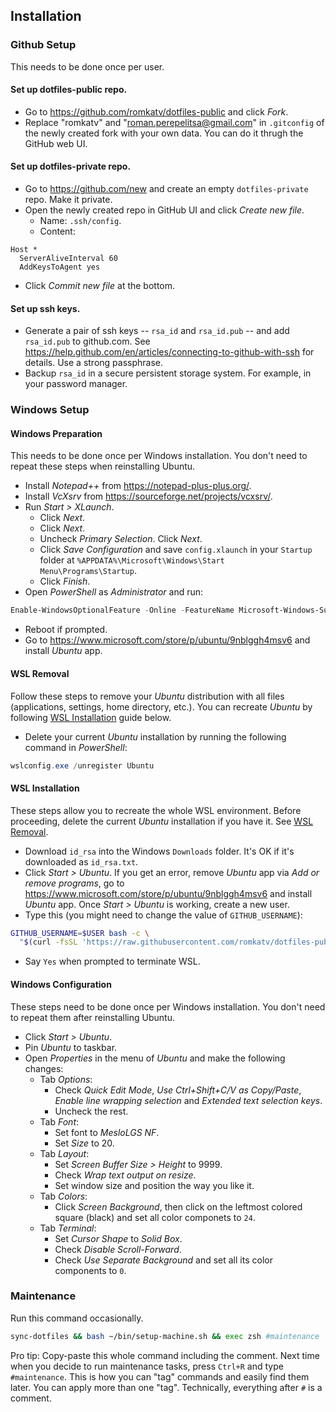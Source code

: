 ## Installation

### Github Setup
This needs to be done once per user.

#### Set up dotfiles-public repo.
- Go to https://github.com/romkatv/dotfiles-public and click *Fork*.
- Replace "romkatv" and "roman.perepelitsa@gmail.com" in `.gitconfig` of the newly created fork with your own data. You can do it thrugh the GitHub web UI.

#### Set up dotfiles-private repo.
- Go to https://github.com/new and create an empty `dotfiles-private` repo. Make it private.
- Open the newly created repo in GitHub UI and click *Create new file*.
  - Name: `.ssh/config`.
  - Content:
```text
Host *
  ServerAliveInterval 60
  AddKeysToAgent yes
```
- Click *Commit new file* at the bottom.

#### Set up ssh keys.
- Generate a pair of ssh keys -- `rsa_id` and `rsa_id.pub` -- and add `rsa_id.pub` to github.com. See https://help.github.com/en/articles/connecting-to-github-with-ssh for details. Use a strong passphrase.
- Backup `rsa_id` in a secure persistent storage system. For example, in your password manager.

### Windows Setup

#### Windows Preparation
This needs to be done once per Windows installation. You don't need to repeat these steps when reinstalling Ubuntu.

- Install *Notepad++* from https://notepad-plus-plus.org/.
- Install *VcXsrv* from https://sourceforge.net/projects/vcxsrv/.
- Run *Start > XLaunch*.
  - Click *Next*.
  - Click *Next*.
  - Uncheck *Primary Selection*. Click *Next*.
  - Click *Save Configuration* and save `config.xlaunch` in your `Startup` folder at `%APPDATA%\Microsoft\Windows\Start Menu\Programs\Startup`.
  - Click *Finish*.
- Open *PowerShell* as *Administrator* and run:
```powershell
Enable-WindowsOptionalFeature -Online -FeatureName Microsoft-Windows-Subsystem-Linux
```
- Reboot if prompted.
- Go to https://www.microsoft.com/store/p/ubuntu/9nblggh4msv6 and install *Ubuntu* app.

#### WSL Removal
Follow these steps to remove your *Ubuntu* distribution with all files (applications, settings, home directory, etc.). You can recreate *Ubuntu* by following [WSL Installation](#wsl-installation) guide below.

- Delete your current *Ubuntu* installation by running the following command in *PowerShell*:
```powershell
wslconfig.exe /unregister Ubuntu
```

#### WSL Installation
These steps allow you to recreate the whole WSL environment. Before proceeding, delete the current *Ubuntu* installation if you have it. See [WSL Removal](#wsl-removal).

- Download `id_rsa` into the Windows `Downloads` folder. It's OK if it's downloaded as `id_rsa.txt`.
- Click *Start > Ubuntu*. If you get an error, remove *Ubuntu* app via *Add or remove programs*, go to https://www.microsoft.com/store/p/ubuntu/9nblggh4msv6 and install *Ubuntu* app. Once *Start > Ubuntu* is working, create a new user.
- Type this (you might need to change the value of `GITHUB_USERNAME`):
```bash
GITHUB_USERNAME=$USER bash -c \
  "$(curl -fsSL 'https://raw.githubusercontent.com/romkatv/dotfiles-public/master/bin/bootstrap-machine.sh')"
```
- Say `Yes` when prompted to terminate WSL.

#### Windows Configuration
These steps need to be done once per Windows installation. You don't need to repeat them after reinstalling Ubuntu.

- Click *Start > Ubuntu*.
- Pin *Ubuntu* to taskbar.
- Open *Properties* in the menu of *Ubuntu* and make the following changes:
  - Tab *Options*:
    - Check *Quick Edit Mode*, *Use Ctrl+Shift+C/V as Copy/Paste*, *Enable line wrapping selection* and *Extended text selection keys*.
    - Uncheck the rest.
  - Tab *Font*:
    - Set font to *MesloLGS NF*.
    - Set *Size* to 20.
  - Tab *Layout*:
    - Set *Screen Buffer Size > Height* to 9999.
    - Check *Wrap text output on resize*.
    - Set window size and position the way you like it.
  - Tab *Colors*:
    - Click *Screen Background*, then click on the leftmost colored square (black) and set all color componets to `24`.
  - Tab *Terminal*:
    - Set *Cursor Shape* to *Solid Box*.
    - Check *Disable Scroll-Forward*.
    - Check *Use Separate Background* and set all its color components to `0`.

### Maintenance
Run this command occasionally.

```zsh
sync-dotfiles && bash ~/bin/setup-machine.sh && exec zsh #maintenance
```

Pro tip: Copy-paste this whole command including the comment. Next time when you decide to run maintenance tasks, press `Ctrl+R` and type `#maintenance`. This is how you can "tag" commands and easily find them later. You can apply more than one "tag". Technically, everything after `#` is a comment.
